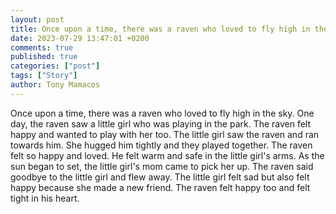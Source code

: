 ```yaml
---
layout: post
title: Once upon a time, there was a raven who loved to fly high in the sky
date: 2023-07-29 13:47:01 +0200
comments: true
published: true
categories: ["post"]
tags: ["Story"]
author: Tony Mamacos
---
```

Once upon a time, there was a raven who loved to fly high in the sky. One day, the raven saw a little girl who was playing in the park. The raven felt happy and wanted to play with her too.
The little girl saw the raven and ran towards him. She hugged him tightly and they played together. The raven felt so happy and loved. He felt warm and safe in the little girl's arms.
As the sun began to set, the little girl's mom came to pick her up. The raven said goodbye to the little girl and flew away. The little girl felt sad but also felt happy because she made a new friend. The raven felt happy too and felt tight in his heart.

